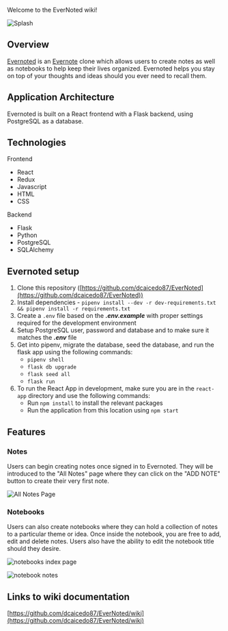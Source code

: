 
Welcome to the EverNoted wiki!

![Splash](https://user-images.githubusercontent.com/13339377/167721282-6c93e2b0-7b9b-48e9-93f7-a3cd1fe43963.JPG)
## Overview

[Evernoted](https://aa-evernoted.herokuapp.com/) is an [Evernote](https://evernote.com/) clone which allows users to create notes as well as notebooks to help keep their lives organized. Evernoted helps you stay on top of your thoughts and ideas should you ever need to recall them.

## Application Architecture

Evernoted is built on a React frontend with a Flask backend, using PostgreSQL as a database.

## Technologies

Frontend

- React
- Redux
- Javascript
- HTML
- CSS

Backend

- Flask
- Python
- PostgreSQL
- SQLAlchemy

## Evernoted setup

1. Clone this repository ([https://github.com/dcaicedo87/EverNoted](https://github.com/dcaicedo87/EverNoted))
2. Install dependencies - `pipenv install --dev -r dev-requirements.txt && pipenv install -r requirements.txt`
3. Create a `.env` file based on the **_.env.example_** with proper settings required for the development environment
4. Setup PostgreSQL user, password and database and to make sure it matches the **_.env_** file
5. Get into pipenv, migrate the database, seed the database, and run the flask app using the following commands:
   - `pipenv shell`
   - `flask db upgrade`
   - `flask seed all`
   - `flask run`
6. To run the React App in development, make sure you are in the `react-app` directory and use the following commands:
   - Run `npm install` to install the relevant packages
   - Run the application from this location using `npm start`

## Features

### Notes

Users can begin creating notes once signed in to Evernoted. They will be introduced to the "All Notes" page where they can click on the "ADD NOTE" button to create their very first note.

![All Notes Page](https://user-images.githubusercontent.com/13339377/164796918-4c50ac05-f6b9-4d84-a875-3446c8729f51.JPG)

### Notebooks

Users can also create notebooks where they can hold a collection of notes to a particular theme or idea. Once inside the notebook, you are free to add, edit and delete notes. Users also have the ability to edit the notebook title should they desire.

![notebooks index page](https://user-images.githubusercontent.com/13339377/164794535-37c79f98-44c1-488f-b58a-cf52286be8fc.JPG)

![notebook notes](https://user-images.githubusercontent.com/13339377/164794541-0df1e870-7156-415f-bdf8-9a8c168ac21c.JPG)

## Links to wiki documentation

[https://github.com/dcaicedo87/EverNoted/wiki](https://github.com/dcaicedo87/EverNoted/wiki)
